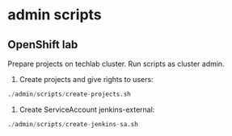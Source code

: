 # admin scripts


## OpenShift lab

Prepare projects on techlab cluster. Run scripts as cluster admin.

1. Create projects and give rights to users:

  ```s
  ./admin/scripts/create-projects.sh
  ```

1. Create ServiceAccount jenkins-external:

  ```s
  ./admin/scripts/create-jenkins-sa.sh
  ```

